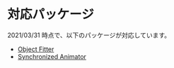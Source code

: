 # 対応パッケージ

2021/03/31 時点で、以下のパッケージが対応しています。

-   [Object Fitter](/udon-rabbit/packages/object-fitter/)
-   [Synchronized Animator](/udon-rabbit/packages/synchronized-animator/)
